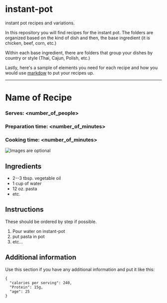 # instant-pot
instant pot recipes and variations.

In this repository you will find recipes for the instant pot.
The folders are organized based on the kind of dish and then, the base ingredient (it is chicken, beef, corn, etc.)

Within each base ingredient, there are folders that group your dishes by country or style (Thai, Cajun, Polish, etc.)

Lastly, here's a sample of elements you need for each recipe and how you would use [markdow](https://www.markdownguide.org/cheat-sheet/) to put your recipes up.

----
# Name of Recipe

### Serves: <number_of_people>
### Preparation time: <number_of_minutes>
### Cooking time: <number_of_minutes>

![Images are optional](image.jpg)

## Ingredients
- 2--3 tbsp. vegetable oil
- 1 cup of water
- 12 oz. pasta
- etc.

## Instructions
These should be ordered by step if possible.
1. Pour water on instant-pot
2. put pasta in pot
3. etc...

## Additional information
Use this section if you have any additional information and put it like this:
```
{
  "calories per serving": 240,
  "Protein": 15g,
  "age": 25
}
```
